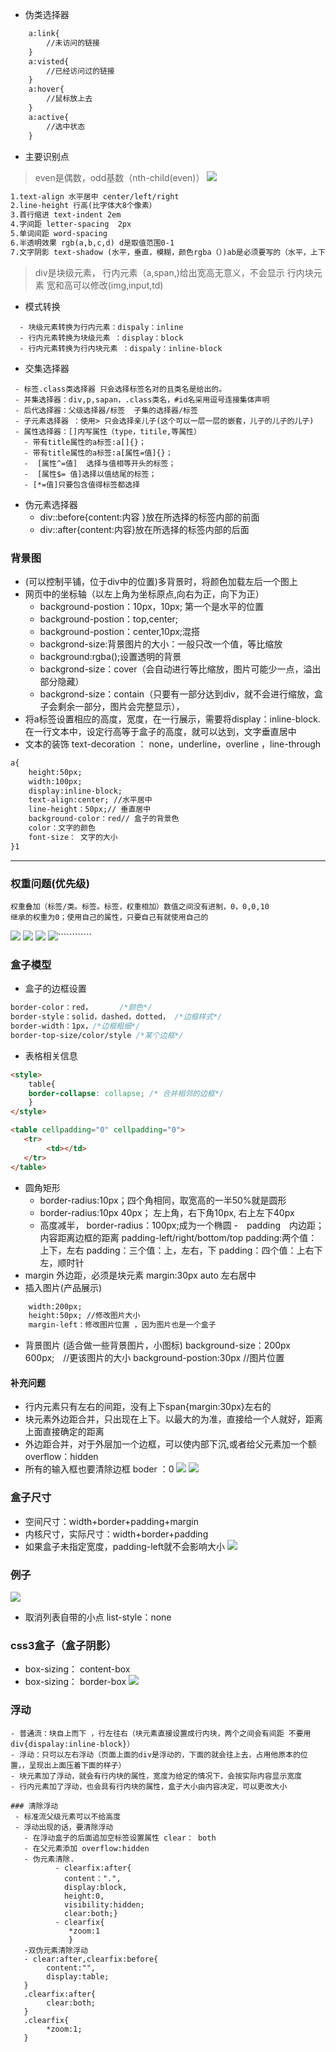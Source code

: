 - 伪类选择器
```html
    a:link{
    	//未访问的链接
    }
    a:visted{
    	//已经访问过的链接
    }
    a:hover{
    	//鼠标放上去
    }
    a:active{
    	//选中状态
    }
```
- 主要识别点
> even是偶数，odd基数（nth-child(even)）
![](./images/1.png)
```html
1.text-align 水平居中 center/left/right
2.line-height 行高(比字体大8个像素）
3.首行缩进 text-indent 2em
4.字间距 letter-spacing  2px
5.单词间距 word-spacing 
6.半透明效果 rgb(a,b,c,d) d是取值范围0-1
7.文字阴影 text-shadow (水平，垂直，模糊，颜色rgba（）)ab是必须要写的（水平，上下时），后面两个参数可以省略
```
> div是块级元素，
> 行内元素（a,span,)给出宽高无意义，不会显示
> 行内块元素  宽和高可以修改(img,input,td)
- 模式转换
```text
  - 块级元素转换为行内元素：dispaly：inline
  - 行内元素转换为块级元素 ：display：block
  - 行内元素转换为行内块元素 ：dispaly：inline-block
```
- 交集选择器
```text
 - 标签.class类选择器 只会选择标签名对的且类名是给出的。
 - 并集选择器：div,p,sapan，.class类名，#id名采用逗号连接集体声明
 - 后代选择器：父级选择器/标签  子集的选择器/标签
 - 子元素选择器 ：使用> 只会选择亲儿子(这个可以一层一层的嵌套，儿子的儿子的儿子)
 - 属性选择器：[]内写属性（type，titile,等属性）
   - 带有title属性的a标签:a[]{}；
   - 带有title属性的a标签:a[属性=值]{}；
   -  [属性^=值]  选择与值相等开头的标签；
   -  [属性$= 值]选择以值结尾的标签；
   - [*=值]只要包含值得标签都选择
```
- 伪元素选择器
  - div::before{content:内容 }放在所选择的标签内部的前面
  - div::after{content:内容}放在所选择的标签内部的后面
### 背景图
- (可以控制平铺，位于div中的位置)多背景时，将颜色加载左后一个图上
- 网页中的坐标轴（以左上角为坐标原点,向右为正，向下为正）
   - background-postion：10px，10px; 第一个是水平的位置
   - background-postion：top,center;
   - background-postion：center,10px;混搭
   - backgrond-size:背景图片的大小：一般只改一个值，等比缩放
   - background:rgba();设置透明的背景
   - backgrond-size：cover（会自动进行等比缩放，图片可能少一点，溢出部分隐藏）
   - backgrond-size：contain（只要有一部分达到div，就不会进行缩放，盒子会剩余一部分，图片会完整显示），
- 将a标签设置相应的高度，宽度，在一行展示，需要将display：inline-block.
   在一行文本中，设定行高等于盒子的高度，就可以达到，文字垂直居中
- 文本的装饰 text-decoration ： none，underline，overline ，line-through

```html
a{
    height:50px;
    width:100px;
    display:inline-block;
    text-align:center; //水平居中
    line-height：50px;// 垂直居中
    background-color：red// 盒子的背景色
    color：文字的颜色
    font-size： 文字的大小
}1
```
---
### 权重问题(优先级)
```text
权重叠加（标签/类。标签。标签，权重相加）数值之间没有进制，0，0,0,10
继承的权重为0；使用自己的属性，只要自己有就使用自己的
```
![](./images/2.png)
![](./images/4.png)
![](./images/5.png)
![](./images/6.png)````````````

###  盒子模型
- 盒子的边框设置
```css
border-color：red，      /*颜色*/
border-style：solid，dashed，dotted， /*边框样式*/
border-width：1px，/*边框粗细*/
border-top-size/color/style /*某个边框*/ 
```
- 表格相关信息
```html
<style>
    table{
    border-collapse: collapse; /* 合并相邻的边框*/
    }
</style>

<table cellpadding="0" cellpadding="0">
   <tr>
        <td></td>
   </tr>
</table>
```
- 圆角矩形
    - border-radius:10px；四个角相同，取宽高的一半50%就是圆形
    - border-radius:10px 40px； 左上角，右下角10px, 右上左下40px
    - 高度减半， border-radius：100px;成为一个椭圆
-　padding　内边距；内容距离边框的距离
    padding-left/right/bottom/top
    padding:两个值：上下，左右
    padding：三个值：上，左右，下
    padding：四个值：上右下左，顺时针
- margin 外边距，必须是块元素
    margin:30px auto 左右居中
- 插入图片(产品展示)
```html
    width:200px;
    height:50px; //修改图片大小
    margin-left：修改图片位置 ，因为图片也是一个盒子

```   
- 背景图片 (适合做一些背景图片，小图标)
  background-size：200px 600px;　//更该图片的大小
  background-postion:30px //图片位置
  
  
#### 补充问题
  - 行内元素只有左右的间距，没有上下span{margin:30px}左右的
  - 块元素外边距合并，只出现在上下。以最大的为准，直接给一个人就好，距离上面直接确定的距离
  - 外边距合并，对于外层加一个边框，可以使内部下沉,或者给父元素加一个额overflow：hidden
  - 所有的输入框也要清除边框 boder ：0
  ![](./images/8.png)
  ![](./images/9.png)
### 盒子尺寸 
   - 空间尺寸：width+border+padding+margin
   - 内核尺寸，实际尺寸：width+border+padding
   - 如果盒子未指定宽度，padding-left就不会影响大小
   ![](./images/7.png)
 ### 例子
 ![](./images/10.png)
 - 取消列表自带的小点 list-style：none
 
 
### css3盒子（盒子阴影）
 - box-sizing： content-box
 - box-sizing： border-box
![](./images/11.png)

### 浮动
```text
- 普通流：块自上而下 ，行左往右（块元素直接设置成行内块，两个之间会有间距 不要用div{dispalay:inline-block}）
- 浮动：只可以左右浮动（页面上面的div是浮动的，下面的就会往上去，占用他原本的位置，，呈现出上面压着下面的样子）
- 块元素加了浮动，就会有行内块的属性，宽度为给定的情况下，会按实际内容显示宽度
- 行内元素加了浮动，也会具有行内块的属性，盒子大小由内容决定，可以更改大小

### 清除浮动
 - 标准流父级元素可以不给高度
 - 浮动出现的话，要清除浮动 
   - 在浮动盒子的后面追加空标签设置属性 clear： both
   - 在父元素添加 overflow:hidden
   - 伪元素清除.
          - clearfix:after{
            content：".",
            display:block,
            height:0,
            visibility:hidden;
            clear:both;}
          - clearfix{
             *zoom:1
             }
   -双伪元素清除浮动
   - clear:after,clearfix:before{
        content:"",
        display:table;
   }
   .clearfix:after{
        clear:both;
   }
   .clearfix{
        *zoom:1;
   }
        